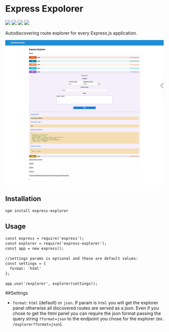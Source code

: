 # Express Expolorer
<div>
	<a href="https://www.npmjs.com/package/express-explorer"><img src='http://img.shields.io/npm/v/express-explorer.svg?style=flat'></a>
	<a href="https://www.npmjs.com/package/express-explorer"><img src='https://img.shields.io/npm/dm/express-explorer.svg?style=flat-square'></a>
  <a href="https://david-dm.org/giowe/express-explorer"><img src='https://david-dm.org/giowe/express-explorer.svg'></a>
	<a href="https://www.youtube.com/watch?v=Sagg08DrO5U"><img src='http://img.shields.io/badge/gandalf-approved-61C6FF.svg'></a>
</div>

Autodiscovering route explorer for every Express.js application.

<img src="https://raw.githubusercontent.com/giowe/express-explorer/master/express-explorer.png"></img>

## Installation
```
npm install express-explorer
```

## Usage
```
const express = require('express');
const explorer = require('express-explorer');
const app = new express();
  
//settings params is optional and these are default values:
const settings = {
  format: 'html'
};
  
app.use('/explorer', explorer(settings));
```

##Settings
* `format`: `html` (default) or `json`. If param is `html` you will get the explorer panel otherwise all discovered routes are served as a json.
Even if you chose to get the html panel you can require the json format passing the query string `?format=json` to the endpoint you chose for the explorer (ex. `/explorer?format=json`). 
